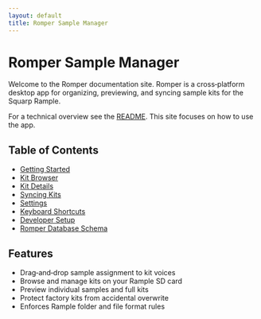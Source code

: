 ```yaml
---
layout: default
title: Romper Sample Manager
---
```


# Romper Sample Manager

Welcome to the Romper documentation site. Romper is a cross‑platform desktop app for organizing, previewing, and syncing sample kits for the Squarp Rample.

For a technical overview see the [README](../README.md). This site focuses on how to use the app.

## Table of Contents

- [Getting Started](./getting-started.md)
- [Kit Browser](./kit-browser.md)
- [Kit Details](./kit-details.md)
- [Syncing Kits](./syncing.md)
- [Settings](./settings.md)
- [Keyboard Shortcuts](./keyboard-shortcuts.md)
- [Developer Setup](./development.md)
- [Romper Database Schema](./romper-db.md)

## Features

- Drag‑and‑drop sample assignment to kit voices
- Browse and manage kits on your Rample SD card
- Preview individual samples and full kits
- Protect factory kits from accidental overwrite
- Enforces Rample folder and file format rules
